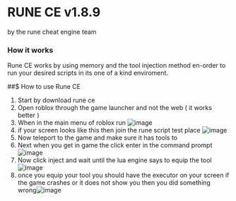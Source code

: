 # RUNE CE v1.8.9
by the rune cheat engine team

### How it works
Rune CE works by using memory and the tool injection method en-order to run your desired scripts in its one of a kind enviroment.

##$ How to use Rune CE 
1. Start by download rune ce
2. Open roblox through the game launcher and not the web ( it works better )
3. When in the main menu of roblox run ![image](https://github.com/l4tt/rune-cheat-engine/assets/139589950/a2bd8414-927e-4c77-b385-475d290357b6)
4. if your screen looks like this then join the rune script test place ![image](https://github.com/l4tt/rune-cheat-engine/assets/139589950/78f3b2c3-5205-45fa-a4f3-4417d9bc838b)
5. Now teleport to the game and make sure it has tools to
6. Next when you get in game the click enter in the command prompt ![image](https://github.com/l4tt/rune-cheat-engine/assets/139589950/e488c988-c44f-4f9f-b158-b3cd5047e217)
7. Now click inject and wait until the lua engine says to equip the tool ![image](https://github.com/l4tt/rune-cheat-engine/assets/139589950/b7a2c2fe-59b0-43b3-b22f-9e915560f0f0)
8. once you equip your tool you should have the executor on your screen if the game crashes or it does not show you then you did something wrong![image](https://github.com/l4tt/rune-cheat-engine/assets/139589950/35fb5dba-f340-401d-a882-e054899dc925)
